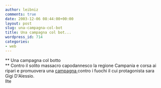 ```yaml
---
author: leibniz
comments: true
date: 2003-12-06 08:44:00+00:00
layout: post
slug: una-campagna-col-bot
title: Una campagna col bot...
wordpress_id: 714
categories:
- web
---
```


   **   Una campagna col botto   
** Contro il solito massacro capodannesco la regione Campania e corsa ai ripari e promuovera una  [ campagna ](http://www.ilte.net/mercati/pubblicita_e_marketing/news_estesa.asp?ID=2322&DAT=SHORT)contro i fuochi il cui protagonista sara Gigi D'Alessio.  
  Ilte
